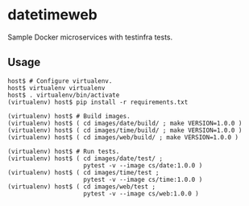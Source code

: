 # datetimeweb

Sample Docker microservices with testinfra tests.


## Usage

    host$ # Configure virtualenv.
    host$ virtualenv virtualenv
    host$ . virtualenv/bin/activate
    (virtualenv) host$ pip install -r requirements.txt

    (virtualenv) host$ # Build images.
    (virtualenv) host$ ( cd images/date/build/ ; make VERSION=1.0.0 )
    (virtualenv) host$ ( cd images/time/build/ ; make VERSION=1.0.0 )
    (virtualenv) host$ ( cd images/web/build/ ; make VERSION=1.0.0 )

    (virtualenv) host$ # Run tests.
    (virtualenv) host$ ( cd images/date/test/ ;
                         pytest -v --image cs/date:1.0.0 )
    (virtualenv) host$ ( cd images/time/test ;
                         pytest -v --image cs/time:1.0.0 )
    (virtualenv) host$ ( cd images/web/test ;
                         pytest -v --image cs/web:1.0.0 )

